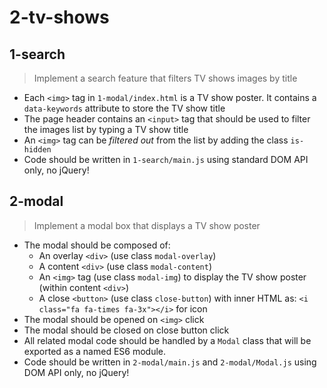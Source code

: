 # 2-tv-shows

## 1-search

> Implement a search feature that filters TV shows images by title

- Each `<img>` tag in `1-modal/index.html` is a TV show poster. It contains a `data-keywords` attribute to store the TV show title
- The page header contains an `<input>` tag that should be used to filter the images list by typing a TV show title
- An `<img>` tag can be *filtered out* from the list by adding the class `is-hidden`
- Code should be written in `1-search/main.js` using standard DOM API only, no jQuery!

## 2-modal

> Implement a modal box that displays a TV show poster

- The modal should be composed of:
  - An overlay `<div>` (use class `modal-overlay`)
  - A content `<div>` (use class `modal-content`)
  - An `<img>` tag (use class `modal-img`) to display the TV show poster (within content `<div>`)
  - A close `<button>` (use class `close-button`) with inner HTML as: `<i class="fa fa-times fa-3x"></i>` for icon
- The modal should be opened on `<img>` click
- The modal should be closed on close button click
- All related modal code should be handled by a `Modal` class that will be exported as a named ES6 module.
- Code should be written in `2-modal/main.js` and `2-modal/Modal.js` using DOM API only, no jQuery!
